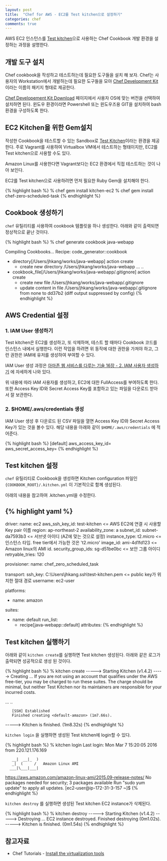 ```yaml
---
layout: post
title:  "Chef for AWS - EC2를 Test kitchen으로 설정하기"
categories: chef
comments: true
---
```


AWS EC2 인스턴스를 [Test kitchen][1]으로 사용하는 Chef Cookbook 개발 환경을 설정하는 과정을 설명한다. 

개발 도구 설치
---
Chef cookbook을 작성하고 테스트하는데 필요한 도구들을 설치 해 보자. Chef는 사용자의 Workstation에서 개발하는데 필요한 도구들을 모아 [Chef Development Kit][1] 이라는 이름의 패키지 형태로 제공한다.

[Chef Developement Kit Download][2] 페이지에서 사용자 OS에 맞는 버전을 선택하여 설치하면 된다. 윈도우 환경이라면 Powershell 또는 윈도우즈용 GIT을 설치하여 bash 환경을 구성하도록 한다.

EC2 Kitchen을 위한 Gem설치
---

작성한 Cookbook을 테스트할 수 있는 Sandbox로 [Test Kitchen][3]이라는 환경을 제공한다. 주로 Vagrant를 사용하여 Virtualbox VM에서 테스트하는 형태이지만, EC2를 Test kitchen으로 사용할 수도 있다.

Amazon Linux를 사용한다면 Vagrant보다는 EC2 환경에서 직접 테스트하는 것이 나아 보인다.

EC2를  Test kitchen으로 사용하려면 먼저 필요한 Ruby Gem을 설치해야 한다.

{% highlight bash %}
% chef gem install kitchen-ec2
% chef gem install chef-zero-scheduled-task
{% endhighlight %}

Cookbook 생성하기
---
`chef` 유틸리티를 사용하여 cookbook 템플릿을 하나 생성한다. 아래와 같이 출력되면 정상적으로 끝난 것이다. 

{% highlight bash %}
% chef generate cookbook java-webapp

Compiling Cookbooks...
Recipe: code_generator::cookbook
  * directory[/Users/jhkang/works/java-webapp] action create
    - create new directory /Users/jhkang/works/java-webapp
...
..
  * cookbook_file[/Users/jhkang/works/java-webapp/.gitignore] action create
    - create new file /Users/jhkang/works/java-webapp/.gitignore
    - update content in file /Users/jhkang/works/java-webapp/.gitignore from none to dd37b2
    (diff output suppressed by config)
{% endhighlight %}

AWS Credential 설정
---

### 1. IAM User 생성하기

Test kitchen은 EC2를 생성하고, 또 삭제하며, 테스트 할 때마다 Cookbook 코드를 인스턴스 내에서 실행한다. 이런 작업을 하려면 위 동작에 대한 권한을 가져야 하고, 그런 권한은 IAM에 유저를 생성하여 부여할 수 있다.

IAM User 생성 과정은 [아마존 웹 서비스를 다루는 기술 16장 - 2. IAM 사용자 생성하기][5] 에 자세하게 나와 있다.

위 내용에 따라 IAM 사용자를 생성하고, EC2에 대한 FullAccess를 부여하도록 한다.
또한 Access Key ID와 Secret Access Key를 포함하고 있는 파일을 다운로드 받아서 잘 보관한다.

### 2. $HOME/.aws/credentials 생성

IAM User 생성 후 다운로드 된 CSV 파일을 열면 Access Key ID와 Secret Access Key가 있는 것을 볼수 있다. 해당 내용을 아래와 같이 `$HOME/.aws/credentials` 에 적어준다.

{% highlight bash %}
[default]
aws_access_key_id=<your-aws-access-key-id>
aws_secret_access_key=<your-aws-secret-access-key>
{% endhighlight %}

Test kitchen 설정
---

`chef` 유틸리티로 Cookbook을 생성하면 Kitchen configuration 파일인 `{COOKBOOK_ROOT}/.kitchen.yml` 이 기본적으로 함께 생성된다.

아래의 내용을 참고하여 .kitchen.yml을 수정한다.

{% highlight yaml %}
---
driver:
  name: ec2
  aws_ssh_key_id: test-kitchen <= AWS EC2에 연결 시 사용할 Key pair 이름
  region: ap-northeast-2 
  availability_zone: a 
  subnet_id: subnet-da7593b3 <= 서브넷 아이디 (AZ에 맞는 것으로 설정)
  instance_type: t2.micro <= 인스턴스 타입. free tier에서 가능한 것은 't2.micro'
  image_id: ami-4d1fd123 <= Amazon linux의 AMI id. 
  security_group_ids: sg-d51be0bc <= 보안 그룹 아이디
  retryable_tries: 120

provisioner:
  name: chef_zero_scheduled_task

transport:
  ssh_key: C:\Users\jhkang\.ssh\test-kitchen.pem <= public key가 위치한 절대 경로
  username: ec2-user

platforms:
  - name: amazon

suites:
  - name: default
    run_list:
      - recipe[java-webapp::default]
    attributes:
{% endhighlight %}

Test kitchen 실행하기
---

아래와 같이 `kitchen create`를 실행하면 Test kitchen 생성된다. 아래와 같은 로그가 출력되면 성공적으로 생성 된 것이다.

{% highlight bash %}
% kitchen create
-----> Starting Kitchen (v1.4.2)
-----> Creating <default-amazon>...
       If you are not using an account that qualifies under the AWS
free-tier, you may be charged to run these suites. The charge
should be minimal, but neither Test Kitchen nor its maintainers
are responsible for your incurred costs.

...
..

       [SSH] Established
       Finished creating <default-amazon> (1m7.66s).
-----> Kitchen is finished. (1m8.32s)
{% endhighlight %}

`kitchen login` 을 실행하면 생성된 Test kitchen에 login할 수 있다.

{% highlight bash %}
% kitchen login
Last login: Mon Mar  7 15:20:05 2016 from 220.121.176.169

       __|  __|_  )
       _|  (     /   Amazon Linux AMI
      ___|\___|___|

https://aws.amazon.com/amazon-linux-ami/2015.09-release-notes/
No packages needed for security; 3 packages available
Run "sudo yum update" to apply all updates.
[ec2-user@ip-172-31-3-157 ~]$
{% endhighlight %}

`kitchen destroy` 를 실행하면 생성된 Test kitchen EC2 instance가 삭제된다.

{% highlight bash %}
% kitchen destroy
-----> Starting Kitchen (v1.4.2)
-----> Destroying <default-amazon>...
       EC2 instance <i-9423a033> destroyed.
       Finished destroying <default-amazon> (0m1.02s).
-----> Kitchen is finished. (0m1.54s)
{% endhighlight %}

참고자료
---

- Chef Tutorials - [Install the virtualization tools](https://learn.chef.io/local-development/windows/get-set-up/get-set-up-ec2/)

[1]:https://docs.chef.io/workstation.html#chef-dk-title
[2]:https://downloads.chef.io/chef-dk/
[3]:https://docs.chef.io/kitchen.html
[4]:https://learn.chef.io/local-development/windows/get-set-up/get-set-up-ec2/
[5]:http://pyrasis.com/book/TheArtOfAmazonWebServices/Chapter16/02

 

